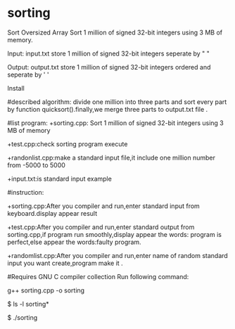# sorting
Sort Oversized Array
Sort 1 million of signed 32-bit integers using 3 MB of memory.

Input: input.txt store 1 million of signed 32-bit integers seperate by " "

Output: output.txt store 1 million of signed 32-bit integers ordered and seperate by ' '

Install

#described algorithm:
divide one million into three parts and sort every part by function quicksort().finally,we merge three parts to output.txt file .

#list program:
+sorting.cpp: Sort 1 million of signed 32-bit integers using 3 MB of memory

+test.cpp:check sorting program execute

+randonlist.cpp:make a standard input file,it include one million number from -5000 to 5000

+input.txt:is standard input example

#instruction:

+sorting.cpp:After you compiler and run,enter standard input from keyboard.display appear result

+test.cpp:After you compiler and run,enter standard output from sorting.cpp,if program run smoothly,display appear the words: program is perfect,else appear the words:faulty program.

+randomlist.cpp:After you compiler and run,enter name of random standard input you want create,program make it .

#Requires GNU C compiler collection
Run following command:

g++ sorting.cpp -o sorting

$ ls -l sorting*

$ ./sorting

